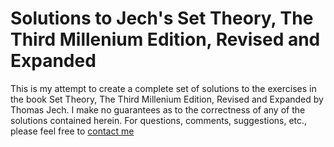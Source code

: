 # Solutions to Jech's Set Theory, The Third Millenium Edition, Revised and Expanded

This is my attempt to create a complete set of solutions to the exercises in the book Set Theory, The Third Millenium Edition, Revised and Expanded by Thomas Jech. I make no guarantees as to the correctness of any of the solutions contained herein. For questions, comments, suggestions, etc., please feel free to [contact me](mailto:swsabean@gmail.com)
